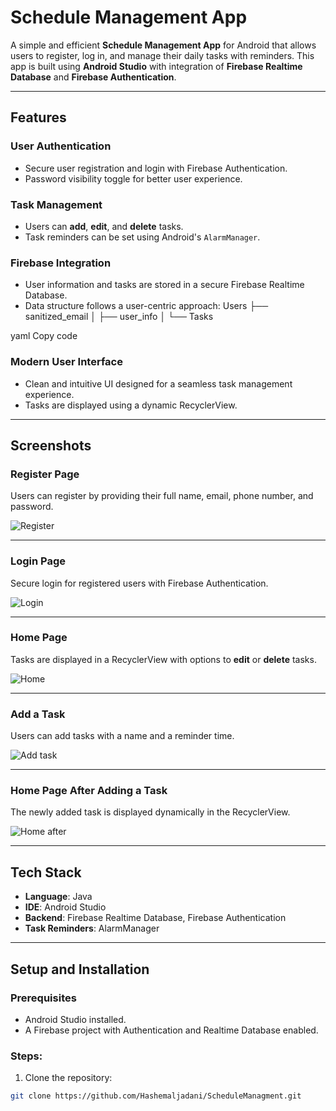 # Schedule Management App

A simple and efficient **Schedule Management App** for Android that allows users to register, log in, and manage their daily tasks with reminders. This app is built using **Android Studio** with integration of **Firebase Realtime Database** and **Firebase Authentication**.

---

## Features

### **User Authentication**
- Secure user registration and login with Firebase Authentication.
- Password visibility toggle for better user experience.

### **Task Management**
- Users can **add**, **edit**, and **delete** tasks.
- Task reminders can be set using Android's `AlarmManager`.

### **Firebase Integration**
- User information and tasks are stored in a secure Firebase Realtime Database.
- Data structure follows a user-centric approach:
Users ├── sanitized_email │ ├── user_info │ └── Tasks

yaml
Copy code

### **Modern User Interface**
- Clean and intuitive UI designed for a seamless task management experience.
- Tasks are displayed using a dynamic RecyclerView.

---

## Screenshots

### Register Page  
Users can register by providing their full name, email, phone number, and password.  

![Register](https://github.com/user-attachments/assets/d736432f-499c-4061-bc52-538947e60ae9)

---

### Login Page  
Secure login for registered users with Firebase Authentication.  

![Login](https://github.com/user-attachments/assets/1a4c8511-4ab7-46de-925e-0fd243bba771)

---

### Home Page  
Tasks are displayed in a RecyclerView with options to **edit** or **delete** tasks.  

![Home](https://github.com/user-attachments/assets/459233ff-0910-4c78-b7c3-4f74c05ccef7)

---

### Add a Task  
Users can add tasks with a name and a reminder time.  

![Add task](https://github.com/user-attachments/assets/f314edc2-3342-42b8-a23b-1685c1eb51a7)

---

### Home Page After Adding a Task  
The newly added task is displayed dynamically in the RecyclerView.  

![Home after](https://github.com/user-attachments/assets/551c59a8-54da-4e36-8916-630935695d7e)

---

## Tech Stack

- **Language**: Java
- **IDE**: Android Studio
- **Backend**: Firebase Realtime Database, Firebase Authentication
- **Task Reminders**: AlarmManager

---

## Setup and Installation

### Prerequisites
- Android Studio installed.
- A Firebase project with Authentication and Realtime Database enabled.

### Steps:
1. Clone the repository:
```bash
git clone https://github.com/Hashemaljadani/ScheduleManagment.git
